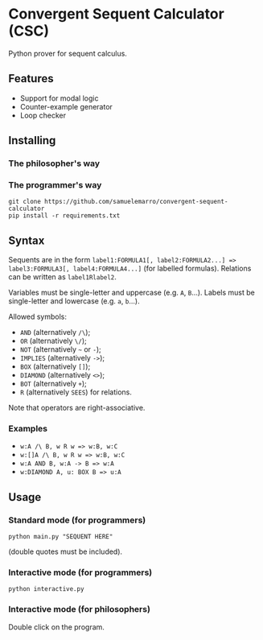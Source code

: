 # Convergent Sequent Calculator (CSC)
Python prover for sequent calculus.

## Features
- Support for modal logic
- Counter-example generator
- Loop checker

## Installing

### The philosopher's way

### The programmer's way

```
git clone https://github.com/samuelemarro/convergent-sequent-calculator
pip install -r requirements.txt
```

## Syntax

Sequents are in the form `label1:FORMULA1[, label2:FORMULA2...] => label3:FORMULA3[, label4:FORMULA4...]` (for labelled formulas). Relations can be written as `label1Rlabel2`.

Variables must be single-letter and uppercase (e.g. `A`, `B`...).
Labels must be single-letter and lowercase (e.g. `a`, `b`...).

Allowed symbols:
* `AND` (alternatively `/\`);
* `OR` (alternatively `\/`);
* `NOT` (alternatively `~` or `-`);
* `IMPLIES` (alternatively `->`);
* `BOX` (alternatively `[]`);
* `DIAMOND` (alternatively `<>`);
* `BOT` (alternatively `+`);
* `R` (alternatively `SEES`) for relations.

Note that operators are right-associative.

### Examples

* ```w:A /\ B, w R w => w:B, w:C```
* ```w:[]A /\ B, w R w => w:B, w:C```
* ```w:A AND B, w:A -> B => w:A```
* ```w:DIAMOND A, u: BOX B => u:A```

## Usage

### Standard mode (for programmers)

```python main.py "SEQUENT HERE"```

(double quotes must be included).

### Interactive mode (for programmers)

```python interactive.py```

### Interactive mode (for philosophers)

Double click on the program.
